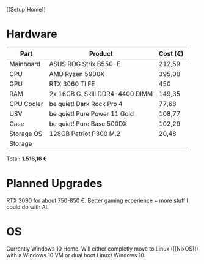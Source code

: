[[Setup|Home]]
# Hardware

| Part       | Product                         | Cost (€) |
| ---------- | ------------------------------- | -------- |
| Mainboard  | ASUS ROG Strix B550-E           | 212,59   |
| CPU        | AMD Ryzen 5900X                 | 395,00   |
| GPU        | RTX 3060 TI FE                  | 450      |
| RAM        | 2x 16GB G. Skill DDR4-4400 DIMM | 149,35   |
| CPU Cooler | be quiet! Dark Rock Pro 4       | 77,68    |
| USV        | be quiet! Pure Power 11 Gold    | 108,77   |
| Case       | be quiet! Pure Base 500DX       | 102,29   |
| Storage OS | 128GB Patriot P300 M.2          | 20,48    |
| Storage    |                                 |          |

Total: **1.516,16 €**

# Planned Upgrades

RTX 3090 for about 750-850 €. Better gaming experience + more stuff I could do with AI.

# OS

Currently Windows 10 Home. Will either completly move to Linux ([[NixOS]]) with a Windows 10 VM or dual boot Linux/ Windows 10.